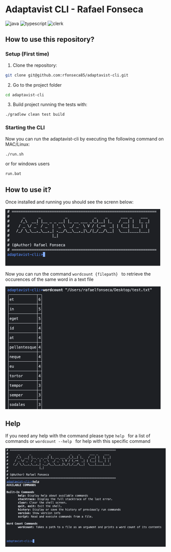 # Adaptavist CLI - Rafael Fonseca
  <div>
    <img src="https://img.shields.io/badge/-Spring-black?style=for-the-badge&logoColor=white&logo=spring&color=6DB33F" alt="java" />
    <img src="https://img.shields.io/badge/Java-ED8B00?style=for-the-badge&logoColor=white&logo=java&color=ED8B00" alt="typescript" />
    <img src="https://img.shields.io/badge/-Bash-black?style=for-the-badge&logoColor=white&logo=gnubash&color=4EAA25" alt="clerk" />
  </div>



## How to use this repository?


### Setup (First time)
1. Clone the repository: 
```bash
git clone git@github.com:rfonseca85/adaptavist-cli.git
```
2. Go to the project folder
```bash
cd adaptavist-cli
```
3. Build project running the tests with: 
```bash
./gradlew clean test build
```

### Starting the CLI

Now you can run the adaptavist-cli by executing the following command on MAC/Linux:

```bash
./run.sh
```
or for windows users

```bash
run.bat
```


## How to use it?


Once installed and running you should see the screnn below:

![Screenshot1](/public/Screenshot1.png)

Now you can run the command ```wordcount {filepath} ``` to retrieve the occurences of the same word in a text file

![Screenshot3](/public/Screenshot3.png)

## Help

If you need any help with the command please type ```help ``` for a list of commands or ```wordcount --help ``` for help with this specific command

![Screenshot2](/public/Screenshot2.png)





